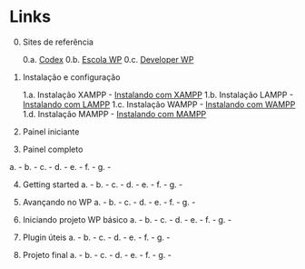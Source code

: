# Links

0. Sites de referência

	0.a. [Codex](https://codex.wordpress.org/)
	0.b. [Escola WP](http://www.escolawp.com/)
	0.c. [Developer WP](https://developer.wordpress.org/)



1. Instalação e configuração

	1.a. Instalação XAMPP - [Instalando com XAMPP](https://www.adamsilva.com.br/programacao/como-instalar-o-wordpress-localhost/)
	1.b. Instalação LAMPP - [Instalando com LAMPP](https://www.digitalocean.com/community/tutorials/como-instalar-o-wordpress-com-lamp-no-ubuntu-16-04-pt)
	1.c. Instalação WAMPP - [Instalando com WAMPP](http://www.lucianosimas.com.br/blog/instalar-o-wordpress/)
	1.d. Instalação MAMPP - [Instalando com MAMPP](https://tecnofala.com/instalar-wordpress-no-mac/)

2. Painel iniciante

3. Painel completo

a.  - []()
b.  - []()
c.  - []()
d.  - []()
e.  - []()
f.  - []()
g.  - []()

4. Getting started
a.  - []()
b.  - []()
c.  - []()
d.  - []()
e.  - []()
f.  - []()
g.  - []()

5. Avançando no WP
a.  - []()
b.  - []()
c.  - []()
d.  - []()
e.  - []()
f.  - []()
g.  - []()

6. Iniciando projeto WP básico
a.  - []()
b.  - []()
c.  - []()
d.  - []()
e.  - []()
f.  - []()
g.  - []()

7. Plugin úteis
a.  - []()
b.  - []()
c.  - []()
d.  - []()
e.  - []()
f.  - []()
g.  - []()

8. Projeto final
a.  - []()
b.  - []()
c.  - []()
d.  - []()
e.  - []()
f.  - []()
g.  - []()